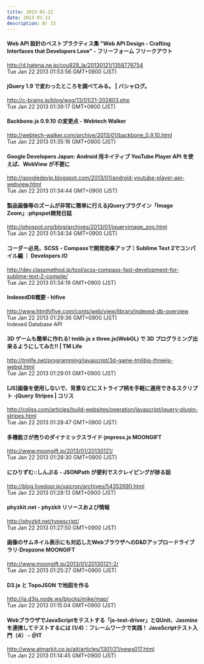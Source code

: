```yaml
---
title: 2013-01-22
date: 2013-01-22
description: B! 15
---
```


####  Web API 設計のベストプラクティス集 "Web API Design - Crafting Interfaces that Developers Love" - フリーフォーム フリークアウト
http://d.hatena.ne.jp/cou929_la/20130121/1358776754<br>
Tue Jan 22 2013 01:53:56 GMT+0900 (JST)<br>


#### jQuery 1.9 で変わったところを調べてみる。 | バシャログ。
http://c-brains.jp/blog/wsg/13/01/21-202603.php<br>
Tue Jan 22 2013 01:39:17 GMT+0900 (JST)<br>


#### Backbone.js 0.9.10 の変更点 - Webtech Walker
http://webtech-walker.com/archive/2013/01/backbone_0.9.10.html<br>
Tue Jan 22 2013 01:35:16 GMT+0900 (JST)<br>


#### Google Developers Japan: Android 用ネイティブ YouTube Player API を使えば、WebView が不要に
http://googledevjp.blogspot.com/2013/01/android-youtube-player-api-webview.html<br>
Tue Jan 22 2013 01:34:44 GMT+0900 (JST)<br>


#### 製品画像等のズームが非常に簡単に行えるjQueryプラグイン「Image Zoom」:phpspot開発日誌
http://phpspot.org/blog/archives/2013/01/jqueryimage_zoo.html<br>
Tue Jan 22 2013 01:34:34 GMT+0900 (JST)<br>


#### コーダー必見、SCSS・Compassで開発効率アップ｜Sublime Text 2でコンパイル編 ｜ Developers.IO
http://dev.classmethod.jp/tool/scss-compass-fast-development-for-sublime-text-2-compile/<br>
Tue Jan 22 2013 01:34:19 GMT+0900 (JST)<br>


#### IndexedDB概要 - hifive
http://www.htmlhifive.com/conts/web/view/library/indexed-db-overview<br>
Tue Jan 22 2013 01:29:36 GMT+0900 (JST)<br>
Indexed Database API


#### 3D ゲームも簡単に作れる! tmlib.js x three.js(WebGL) で 3D プログラミング出来るようにしてみた!! | TM Life
http://tmlife.net/programming/javascript/3d-game-tmlibjs-threejs-webgl.html<br>
Tue Jan 22 2013 01:29:01 GMT+0900 (JST)<br>


####   [JS]画像を使用しないで、背景などにストライプ柄を手軽に適用できるスクリプト -jQuery Stripes | コリス
http://coliss.com/articles/build-websites/operation/javascript/jquery-plugin-stripes.html<br>
Tue Jan 22 2013 01:28:47 GMT+0900 (JST)<br>


#### 多機能さが売りのダイナミックスライド·jmpress.js MOONGIFT
http://www.moongift.jp/2013/01/20130121/<br>
Tue Jan 22 2013 01:28:30 GMT+0900 (JST)<br>


#### にひりずむ::しんぷる - JSONPath が便利でスクレイピングが捗る話
http://blog.livedoor.jp/xaicron/archives/54352690.html<br>
Tue Jan 22 2013 01:28:13 GMT+0900 (JST)<br>


#### phyzkit.net - phyzkit リソースおよび情報
http://phyzkit.net/typescript/<br>
Tue Jan 22 2013 01:27:50 GMT+0900 (JST)<br>


#### 画像のサムネイル表示にも対応したWebブラウザへのD&Dアップロードライブラリ·Dropzone MOONGIFT
http://www.moongift.jp/2013/01/20130121-2/<br>
Tue Jan 22 2013 01:25:27 GMT+0900 (JST)<br>


#### D3.js と TopoJSON で地図を作る
http://ja.d3js.node.ws/blocks/mike/map/<br>
Tue Jan 22 2013 01:15:04 GMT+0900 (JST)<br>


####  WebブラウザでJavaScriptをテストする「js-test-driver」とQUnit、Jasmineを連携してテストするには (1/4)：フレームワークで実践！ JavaScriptテスト入門（4） - ＠IT
http://www.atmarkit.co.jp/ait/articles/1301/21/news017.html<br>
Tue Jan 22 2013 01:14:45 GMT+0900 (JST)<br>


